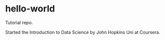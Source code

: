 # hello-world
Tutorial repo.

Started the Introduction to Data Science by John Hopkins Uni at Coursera.

